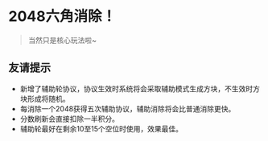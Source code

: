 # 2048六角消除！
> 当然只是核心玩法啦~

## 友请提示
- 新增了辅助轮协议，协议生效时系统将会采取辅助模式生成方块，不生效时方块形成将随机。
- 每消除一个2048获得五次辅助协议，辅助消除将会比普通消除更快。
- 分数刷新会直接扣除一半积分。
- 辅助轮最好在剩余10至15个空位时使用，效果最佳。



